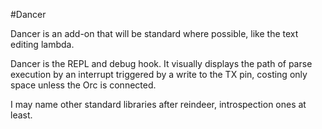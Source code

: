 #Dancer

Dancer is an add-on that will be standard where possible, like the text editing lambda. 

Dancer is the REPL and debug hook. It visually displays the path of parse execution by an interrupt triggered by a write to the TX pin, costing only space unless the Orc is connected. 

I may name other standard libraries after reindeer, introspection ones at least. 